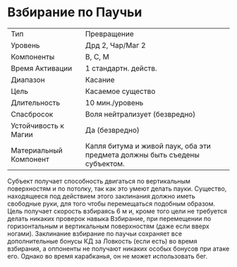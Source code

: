 
# Взбирание по Паучьи

| | |
|---|---|
|Тип|Превращение|
|Уровень| Дрд 2, Чар/Маг 2|
|Компоненты| В, С, М|
|Время Активации| 1 стандартн. действ.|
|Диапазон| Касание|
|Цель| Касаемое существо|
|Длительность| 10 мин./уровень|
|Спасбросок| Воля нейтрализует (безвредно)|
|Устойчивость к Магии| Да (безвредно)|
|Материальный Компонент| Капля битума и живой паук, оба эти предмета должны быть съедены субъектом.|

Субъект получает способность двигаться по вертикальным поверхностям и по потолку, так как это умеют делать пауки. Существо, находящееся под действием этого заклинания должно иметь свободные руки, для того чтобы перемещаться подобным образом. Цель получает скорость взбираясь 6 м и, кроме того цели не требуется делать никаких проверок навыка Взбирание, при перемещении по горизонтальным и вертикальным поверхностям (даже если вверх ногами). Заклинание взбирание по паучьи сохраняет все дополнительные бонусы КД за Ловкость (если есть) во время взбирания, а оппоненты не получают никаких особых бонусов при атаке его. Однако во время карабканья, он не может использовать бег.
